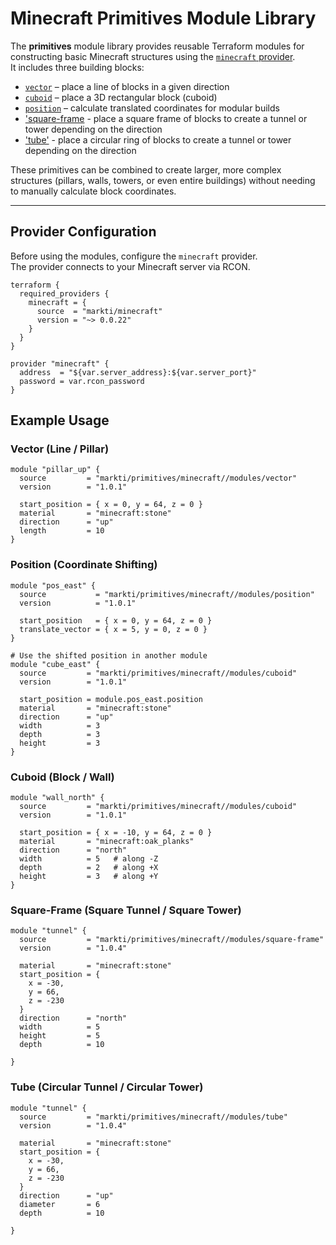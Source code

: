 # Minecraft Primitives Module Library

The **primitives** module library provides reusable Terraform modules for constructing basic Minecraft structures using the [`minecraft` provider](https://registry.terraform.io/providers/markti/minecraft/latest).  
It includes three building blocks:

- [`vector`](./modules/vector) – place a line of blocks in a given direction
- [`cuboid`](./modules/cuboid) – place a 3D rectangular block (cuboid)
- [`position`](./modules/position) – calculate translated coordinates for modular builds
- ['square-frame](./modules/square-frame) - place a square frame of blocks to create a tunnel or tower depending on the direction
- ['tube'](./modules/tube) - place a circular ring of blocks to create a tunnel or tower depending on the direction

These primitives can be combined to create larger, more complex structures (pillars, walls, towers, or even entire buildings) without needing to manually calculate block coordinates.

---

## Provider Configuration

Before using the modules, configure the `minecraft` provider.  
The provider connects to your Minecraft server via RCON.

```hcl
terraform {
  required_providers {
    minecraft = {
      source  = "markti/minecraft"
      version = "~> 0.0.22"
    }
  }
}

provider "minecraft" {
  address  = "${var.server_address}:${var.server_port}"
  password = var.rcon_password
}
```

## Example Usage

### Vector (Line / Pillar)

```hcl
module "pillar_up" {
  source         = "markti/primitives/minecraft//modules/vector"
  version        = "1.0.1"

  start_position = { x = 0, y = 64, z = 0 }
  material       = "minecraft:stone"
  direction      = "up"
  length         = 10
}
```

### Position (Coordinate Shifting)

```hcl
module "pos_east" {
  source           = "markti/primitives/minecraft//modules/position"
  version          = "1.0.1"

  start_position   = { x = 0, y = 64, z = 0 }
  translate_vector = { x = 5, y = 0, z = 0 }
}

# Use the shifted position in another module
module "cube_east" {
  source         = "markti/primitives/minecraft//modules/cuboid"
  version        = "1.0.1"

  start_position = module.pos_east.position
  material       = "minecraft:stone"
  direction      = "up"
  width          = 3
  depth          = 3
  height         = 3
}
```

### Cuboid (Block / Wall)

```hcl
module "wall_north" {
  source         = "markti/primitives/minecraft//modules/cuboid"
  version        = "1.0.1"

  start_position = { x = -10, y = 64, z = 0 }
  material       = "minecraft:oak_planks"
  direction      = "north"
  width          = 5   # along -Z
  depth          = 2   # along +X
  height         = 3   # along +Y
}
```

### Square-Frame (Square Tunnel / Square Tower)

```hcl
module "tunnel" {
  source         = "markti/primitives/minecraft//modules/square-frame"
  version        = "1.0.4"

  material       = "minecraft:stone"
  start_position = { 
    x = -30, 
    y = 66, 
    z = -230 
  }
  direction      = "north"
  width          = 5
  height         = 5
  depth          = 10

}
```

### Tube (Circular Tunnel / Circular Tower)

```hcl
module "tunnel" {
  source         = "markti/primitives/minecraft//modules/tube"
  version        = "1.0.4"

  material       = "minecraft:stone"
  start_position = { 
    x = -30, 
    y = 66, 
    z = -230 
  }
  direction      = "up"
  diameter       = 6
  depth          = 10

}
```